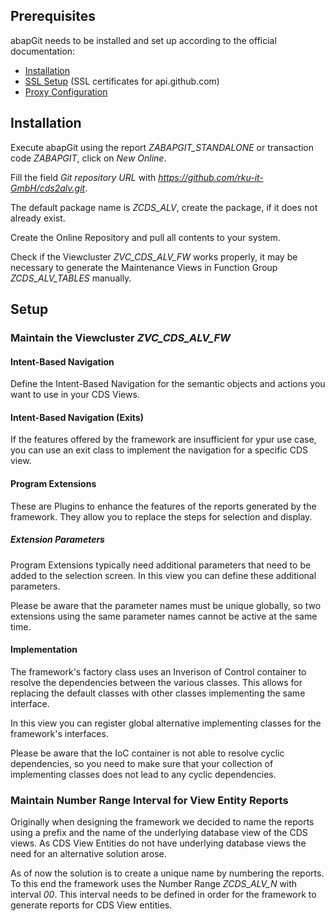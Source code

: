 ## Prerequisites

abapGit needs to be installed and set up according to the official documentation:
* [Installation](https://docs.abapgit.org/user-guide/getting-started/install.html)
* [SSL Setup](https://docs.abapgit.org/user-guide/setup/ssl-setup.html) (SSL certificates for api.github.com)
* [Proxy Configuration](https://docs.abapgit.org/user-guide/setup/settings-global.html) 

## Installation 

Execute abapGit using the report *ZABAPGIT_STANDALONE* or transaction code *ZABAPGIT*, click on *New Online*. 

Fill the field *Git repository URL* with *https://github.com/rku-it-GmbH/cds2alv.git*.

The default package name is *ZCDS_ALV*, create the package, if it does not already exist.

Create the Online Repository and pull all contents to your system. 

Check if the Viewcluster *ZVC_CDS_ALV_FW* works properly, it may be necessary to generate the Maintenance Views in Function Group *ZCDS_ALV_TABLES* manually.

## Setup

### Maintain the Viewcluster *ZVC_CDS_ALV_FW*

#### Intent-Based Navigation
Define the Intent-Based Navigation for the semantic objects and actions you want to use in your CDS Views. 

#### Intent-Based Navigation (Exits)
If the features offered by the framework are insufficient for ypur use case, you can use an exit class to implement the navigation for a specific CDS view.

#### Program Extensions
These are Plugins to enhance the features of the reports generated by the framework.
They allow you to replace the steps for selection and display.

##### Extension Parameters
Program Extensions typically need additional parameters that need to be added to the selection screen. In this view you can define these additional parameters. 

Please be aware that the parameter names must be unique globally, so two extensions using the same parameter names cannot be active at the same time. 

#### Implementation
The framework's factory class uses an Inverison of Control container to resolve the dependencies between the various classes.
This allows for replacing the default classes with other classes implementing the same interface.

In this view you can register global alternative implementing classes for the framework's interfaces.

Please be aware that the IoC container is not able to resolve cyclic dependencies, so you need to make sure that your collection of implementing classes does not lead to any cyclic dependencies. 

### Maintain Number Range Interval for View Entity Reports
Originally when designing the framework we decided to name the reports using a prefix and the name of the underlying database view of the CDS views.
As CDS View Entities do not have underlying database views the need for an alternative solution arose.

As of now the solution is to create a unique name by numbering the reports. To this end the framework uses the Number Range *ZCDS_ALV_N* with interval *00*.
This interval needs to be defined in order for the framework to generate reports for CDS View entities.